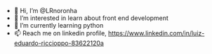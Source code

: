 - 👋 Hi, I’m @LRnoronha
- 👀 I’m interested in learn about front end development
- 🌱 I’m currently learning python
- 📫 Reach me on linkedin profile, https://www.linkedin.com/in/luiz-eduardo-riccioppo-83622120a 

<!---
LRnoronha/LRnoronha is a ✨ special ✨ repository because its `README.md` (this file) appears on your GitHub profile.
You can click the Preview link to take a look at your changes.
--->
